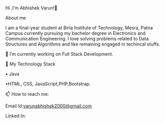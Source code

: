 Hi ,I’m Abhishek Varun!👋

About me

I am a final-year student at Birla Institute of Technology, Mesra, Patna Campus currently pursuing my bachelor degree in Electronics and Communication Engineering. I love solving problems related to Data Structures and Algorithms and  like remaining engaged in techincal stuffs.

🔭 I’m currently working on Full Stack Development.

🌴 My Technology Stack

• Java

•HTML, CSS, JavaScript,PHP,Bootstrap.

 📫 How to reach me:
 
 Email Id:varunabhishek2000@gmail.com
 
 Linked In:
